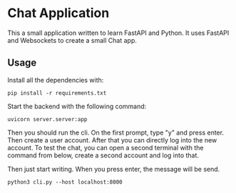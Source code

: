 # Chat Application

This a small application written to learn FastAPI and Python. It uses FastAPI and Websockets to create a small Chat app.

## Usage

Install all the dependencies with:

```shell
pip install -r requirements.txt
```

Start the backend with the following command:

```shell
uvicorn server.server:app
```

Then you should run the cli.
On the first prompt, type "y" and press enter. Then create a user account. After that you can directly log into the new account.
To test the chat, you can open a second terminal with the command from below, create a second account and log into that.

Then just start writing. When you press enter, the message will be send.

```shell
python3 cli.py --host localhost:8000
```
